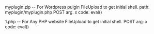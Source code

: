 myplugin.zip  --  For Wordpress pulgin FileUpload to get initial shell.
path: myplugin/myplugin.php
POST arg: x
code: eval()


1.php  --  For Any PHP website FileUpload to get initial shell.
POST arg: x
code: eval()